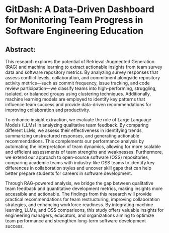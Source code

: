 
<h1>GitDash: A Data-Driven Dashboard for
Monitoring Team Progress in Software
Engineering Education</h1>

<h2>Abstract: </h2>

<p> This research explores the potential of Retrieval-Augmented Generation (RAG) and machine learning to extract actionable insights from team survey data and software repository metrics. By analyzing survey responses that assess conflict levels, collaboration, and commitment alongside repository activity metrics—such as commit frequency, issue tracking, and code review participation—we classify teams into high-performing, struggling, isolated, or balanced groups using clustering techniques. Additionally, machine learning models are employed to identify key patterns that influence team success and provide data-driven recommendations for improving collaboration and productivity.
</p>

<p>To enhance insight extraction, we evaluate the role of Large Language Models (LLMs) in analyzing qualitative team feedback. By comparing different LLMs, we assess their effectiveness in identifying trends, summarizing unstructured responses, and generating actionable recommendations. This complements our performance analysis by automating the interpretation of team dynamics, allowing for more scalable and efficient assessments of team strengths and weaknesses. Furthermore, we extend our approach to open-source software (OSS) repositories, comparing academic teams with industry-like OSS teams to identify key differences in collaboration styles and uncover skill gaps that can help better prepare students for careers in software development.</p>
<p>Through RAG-powered analysis, we bridge the gap between qualitative team feedback and quantitative development metrics, making insights more accessible and actionable. The findings from this research will provide practical recommendations for team restructuring, improving collaboration strategies, and enhancing workforce readiness. By integrating machine learning, LLMs, and OSS comparisons, this study offers valuable insights for engineering managers, educators, and organizations aiming to optimize team performance and strengthen long-term software development success.
</p>

